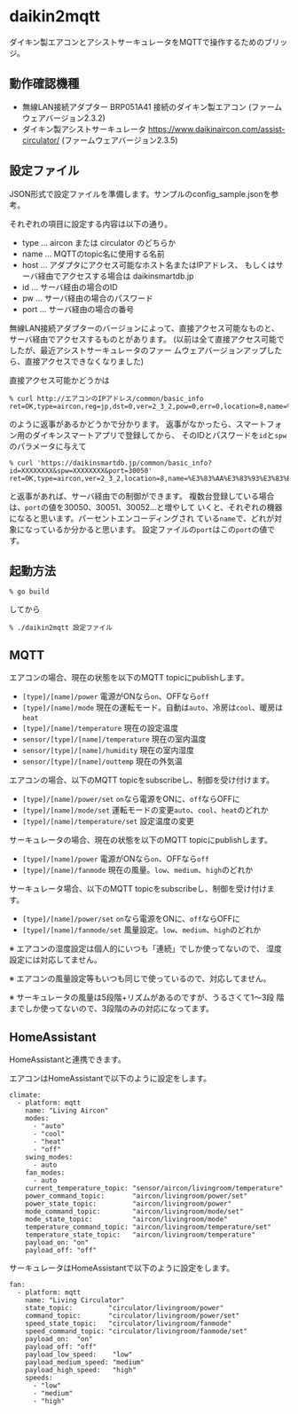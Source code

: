 # daikin2mqtt

ダイキン製エアコンとアシストサーキュレータをMQTTで操作するためのブリッジ。

## 動作確認機種

- 無線LAN接続アダプター BRP051A41 接続のダイキン製エアコン
  (ファームウェアバージョン2.3.2)
- ダイキン製アシストサーキュレータ
  https://www.daikinaircon.com/assist-circulator/
  (ファームウェアバージョン2.3.5)

## 設定ファイル

JSON形式で設定ファイルを準備します。サンプルのconfig_sample.jsonを参考。

それぞれの項目に設定する内容は以下の通り。

- type … aircon または circulator のどちらか
- name … MQTTのtopic名に使用する名前
- host … アダプタにアクセス可能なホスト名またはIPアドレス、
          もしくはサーバ経由でアクセスする場合は daikinsmartdb.jp
- id … サーバ経由の場合のID
- pw … サーバ経由の場合のパスワード
- port … サーバ経由の場合の番号

無線LAN接続アダプターのバージョンによって、直接アクセス可能なものと、
サーバ経由でアクセスするものとがあります。
(以前は全て直接アクセス可能でしたが、最近アシストサーキュレータのファー
ムウェアバージョンアップしたら、直接アクセスできなくなりました)

直接アクセス可能かどうかは

```
% curl http://エアコンのIPアドレス/common/basic_info
ret=OK,type=aircon,reg=jp,dst=0,ver=2_3_2,pow=0,err=0,location=8,name=%e3%83%aa%e3%83%93%e3%83%b3%e3%82%b0,icon=4,method=polling,port=30050,id=XXXXXXXX,pw=XXXXXXXX,lpw_flag=0,adp_kind=0,pv=2,cpv=2,led=1,en_setzone=0,mac=XXXXXXXXXXXX
```

のように返事があるかどうかで分かります。
返事がなかったら、スマートフォン用のダイキンスマートアプリで登録してから、
そのIDとパスワードを`id`と`spw`のパラメータに与えて

```
% curl 'https://daikinsmartdb.jp/common/basic_info?id=XXXXXXXX&spw=XXXXXXXX&port=30050'
ret=OK,type=aircon,ver=2_3_2,location=8,name=%E3%83%AA%E3%83%93%E3%83%B3%E3%82%B0,icon=4,method=polling,port=30050,id=XXXXXXXX,pw=XXXXXXXX,reg=jp,pow=0,err=0,adp_kind=0,pv=2,cpv=2,led=1,en_setreg=,alertm=16,on_flg=0,alerts=0
```

と返事があれば、サーバ経由での制御ができます。
複数台登録している場合は、`port`の値を30050、30051、30052…と増やして
いくと、それぞれの機器になると思います。パーセントエンコーディングされ
ている`name`で、どれが対象になっているか分かると思います。
設定ファイルの`port`はこの`port`の値です。

## 起動方法

```
% go build
```

してから

```
% ./daikin2mqtt 設定ファイル
```

## MQTT

エアコンの場合、現在の状態を以下のMQTT topicにpublishします。

- `[type]/[name]/power` 電源がONなら`on`、OFFなら`off`
- `[type]/[name]/mode` 現在の運転モード。自動は`auto`、冷房は`cool`、暖房は`heat`
- `[type]/[name]/temperature` 現在の設定温度
- `sensor/[type]/[name]/temperature` 現在の室内温度
- `sensor/[type]/[name]/humidity` 現在の室内湿度
- `sensor/[type]/[name]/outtemp` 現在の外気温

エアコンの場合、以下のMQTT topicをsubscribeし、制御を受け付けます。

- `[type]/[name]/power/set` `on`なら電源をONに、`off`ならOFFに
- `[type]/[name]/mode/set` 運転モードの変更`auto`、`cool`、`heat`のどれか
- `[type]/[name]/temperature/set` 設定温度の変更

サーキュレータの場合、現在の状態を以下のMQTT topicにpublishします。

- `[type]/[name]/power` 電源がONなら`on`、OFFなら`off`
- `[type]/[name]/fanmode` 現在の風量。`low`、`medium`、`high`のどれか

サーキュレータ場合、以下のMQTT topicをsubscribeし、制御を受け付けます。

- `[type]/[name]/power/set` `on`なら電源をONに、`off`ならOFFに
- `[type]/[name]/fanmode/set` 風量設定。`low`、`medium`、`high`のどれか

※ エアコンの湿度設定は個人的にいつも「連続」でしか使ってないので、
   湿度設定には対応してません。

※ エアコンの風量設定等もいつも同じで使っているので、対応してません。

※ サーキュレータの風量は5段階+リズムがあるのですが、うるさくて1〜3段
   階までしか使ってないので、3段階のみの対応になってます。

## HomeAssistant

HomeAssistantと連携できます。

エアコンはHomeAssistantで以下のように設定をします。

```
climate:
  - platform: mqtt
    name: "Living Aircon"
    modes:
      - "auto"
      - "cool"
      - "heat"
      - "off"
    swing_modes:
      - auto
    fan_modes:
      - auto
    current_temperature_topic: "sensor/aircon/livingroom/temperature"
    power_command_topic:       "aircon/livingroom/power/set"
    power_state_topic:         "aircon/livingroom/power"
    mode_command_topic:        "aircon/livingroom/mode/set"
    mode_state_topic:          "aircon/livingroom/mode"
    temperature_command_topic: "aircon/livingroom/temperature/set"
    temperature_state_topic:   "aircon/livingroom/temperature"
    payload_on: "on"
    payload_off: "off"
```

サーキュレータはHomeAssistantで以下のように設定をします。

```
fan:
  - platform: mqtt
    name: "Living Circulator"
    state_topic:         "circulator/livingroom/power"
    command_topic:       "circulator/livingroom/power/set"
    speed_state_topic:   "circulator/livingroom/fanmode"
    speed_command_topic: "circulator/livingroom/fanmode/set"
    payload_on:  "on"
    payload_off: "off"
    payload_low_speed:    "low"
    payload_medium_speed: "medium"
    payload_high_speed:   "high"
    speeds:
      - "low"
      - "medium"
      - "high"
```
